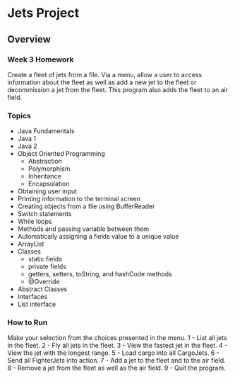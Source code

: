 # Jets Project

## Overview
### Week 3 Homework
Create a fleet of jets from a file. Via a menu, allow a user to access information about the fleet as well as add a new jet to the fleet or decommission a jet from the fleet. This program also adds the fleet to an air field.

### Topics
* Java Fundamentals
* Java 1
* Java 2
* Object Oriented Programming
  - Abstraction
  - Polymorphism
  - Inheritance
  - Encapsulation
* Obtaining user input
* Printing information to the terminal screen
* Creating objects from a file using BufferReader
* Switch statements
* While loops
* Methods and passing variable between them
* Automatically assigning a fields value to a unique value
* ArrayList
* Classes
  - static fields
  - private fields
  - getters, setters, toString, and hashCode methods
  - @Override
* Abstract Classes
* Interfaces
* List interface

### How to Run
Make your selection from the choices presented in the menu.
  1 - List all jets in the fleet.
  2 - Fly all jets in the fleet.
  3 - View the fastest jet in the fleet.
  4 - View the jet with the longest range.
  5 - Load cargo into all CargoJets.
  6 - Send all FighterJets into action.
  7 - Add a jet to the fleet and to the air field.
  8 - Remove a jet from the fleet as well as the air field.
  9 - Quit the program.
